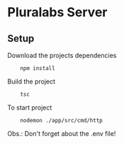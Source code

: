# Pluralabs Server

## Setup

Download the projects dependencies
```
    npm install
```

Build the project
```
    tsc
```

To start project 
```
    nodemon ./app/src/cmd/http
```

Obs.: Don't forget about the .env file!
